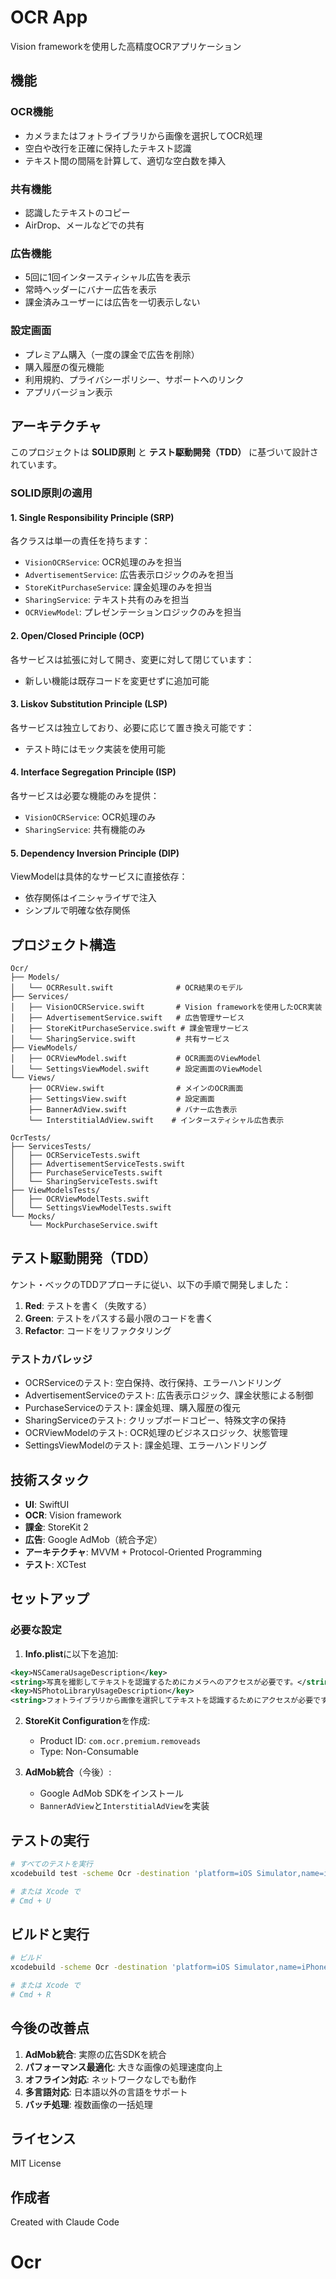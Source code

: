 # OCR App

Vision frameworkを使用した高精度OCRアプリケーション

## 機能

### OCR機能
- カメラまたはフォトライブラリから画像を選択してOCR処理
- 空白や改行を正確に保持したテキスト認識
- テキスト間の間隔を計算して、適切な空白数を挿入

### 共有機能
- 認識したテキストのコピー
- AirDrop、メールなどでの共有

### 広告機能
- 5回に1回インタースティシャル広告を表示
- 常時ヘッダーにバナー広告を表示
- 課金済みユーザーには広告を一切表示しない

### 設定画面
- プレミアム購入（一度の課金で広告を削除）
- 購入履歴の復元機能
- 利用規約、プライバシーポリシー、サポートへのリンク
- アプリバージョン表示

## アーキテクチャ

このプロジェクトは **SOLID原則** と **テスト駆動開発（TDD）** に基づいて設計されています。

### SOLID原則の適用

#### 1. Single Responsibility Principle (SRP)
各クラスは単一の責任を持ちます：
- `VisionOCRService`: OCR処理のみを担当
- `AdvertisementService`: 広告表示ロジックのみを担当
- `StoreKitPurchaseService`: 課金処理のみを担当
- `SharingService`: テキスト共有のみを担当
- `OCRViewModel`: プレゼンテーションロジックのみを担当

#### 2. Open/Closed Principle (OCP)
各サービスは拡張に対して開き、変更に対して閉じています：
- 新しい機能は既存コードを変更せずに追加可能

#### 3. Liskov Substitution Principle (LSP)
各サービスは独立しており、必要に応じて置き換え可能です：
- テスト時にはモック実装を使用可能

#### 4. Interface Segregation Principle (ISP)
各サービスは必要な機能のみを提供：
- `VisionOCRService`: OCR処理のみ
- `SharingService`: 共有機能のみ

#### 5. Dependency Inversion Principle (DIP)
ViewModelは具体的なサービスに直接依存：
- 依存関係はイニシャライザで注入
- シンプルで明確な依存関係

## プロジェクト構造

```
Ocr/
├── Models/
│   └── OCRResult.swift              # OCR結果のモデル
├── Services/
│   ├── VisionOCRService.swift       # Vision frameworkを使用したOCR実装
│   ├── AdvertisementService.swift   # 広告管理サービス
│   ├── StoreKitPurchaseService.swift # 課金管理サービス
│   └── SharingService.swift         # 共有サービス
├── ViewModels/
│   ├── OCRViewModel.swift           # OCR画面のViewModel
│   └── SettingsViewModel.swift      # 設定画面のViewModel
└── Views/
    ├── OCRView.swift                # メインのOCR画面
    ├── SettingsView.swift           # 設定画面
    ├── BannerAdView.swift           # バナー広告表示
    └── InterstitialAdView.swift    # インタースティシャル広告表示

OcrTests/
├── ServicesTests/
│   ├── OCRServiceTests.swift
│   ├── AdvertisementServiceTests.swift
│   ├── PurchaseServiceTests.swift
│   └── SharingServiceTests.swift
├── ViewModelsTests/
│   ├── OCRViewModelTests.swift
│   └── SettingsViewModelTests.swift
└── Mocks/
    └── MockPurchaseService.swift
```

## テスト駆動開発（TDD）

ケント・ベックのTDDアプローチに従い、以下の手順で開発しました：

1. **Red**: テストを書く（失敗する）
2. **Green**: テストをパスする最小限のコードを書く
3. **Refactor**: コードをリファクタリング

### テストカバレッジ

- OCRServiceのテスト: 空白保持、改行保持、エラーハンドリング
- AdvertisementServiceのテスト: 広告表示ロジック、課金状態による制御
- PurchaseServiceのテスト: 課金処理、購入履歴の復元
- SharingServiceのテスト: クリップボードコピー、特殊文字の保持
- OCRViewModelのテスト: OCR処理のビジネスロジック、状態管理
- SettingsViewModelのテスト: 課金処理、エラーハンドリング

## 技術スタック

- **UI**: SwiftUI
- **OCR**: Vision framework
- **課金**: StoreKit 2
- **広告**: Google AdMob（統合予定）
- **アーキテクチャ**: MVVM + Protocol-Oriented Programming
- **テスト**: XCTest

## セットアップ

### 必要な設定

1. **Info.plist**に以下を追加:
```xml
<key>NSCameraUsageDescription</key>
<string>写真を撮影してテキストを認識するためにカメラへのアクセスが必要です。</string>
<key>NSPhotoLibraryUsageDescription</key>
<string>フォトライブラリから画像を選択してテキストを認識するためにアクセスが必要です。</string>
```

2. **StoreKit Configuration**を作成:
   - Product ID: `com.ocr.premium.removeads`
   - Type: Non-Consumable

3. **AdMob統合**（今後）:
   - Google AdMob SDKをインストール
   - `BannerAdView`と`InterstitialAdView`を実装

## テストの実行

```bash
# すべてのテストを実行
xcodebuild test -scheme Ocr -destination 'platform=iOS Simulator,name=iPhone 15'

# または Xcode で
# Cmd + U
```

## ビルドと実行

```bash
# ビルド
xcodebuild -scheme Ocr -destination 'platform=iOS Simulator,name=iPhone 15'

# または Xcode で
# Cmd + R
```

## 今後の改善点

1. **AdMob統合**: 実際の広告SDKを統合
2. **パフォーマンス最適化**: 大きな画像の処理速度向上
3. **オフライン対応**: ネットワークなしでも動作
4. **多言語対応**: 日本語以外の言語をサポート
5. **バッチ処理**: 複数画像の一括処理

## ライセンス

MIT License

## 作成者

Created with Claude Code
# Ocr
